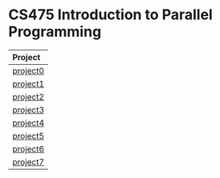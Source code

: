 # CS475 Introduction to Parallel Programming

|Project|
|:-------------|
|[project0](https://github.com/ambacc244/cs475_parallel_programming/tree/master/project0)|
|[project1](https://github.com/ambacc244/cs475_parallel_programming/tree/master/project1)|
|[project2](https://github.com/ambacc244/cs475_parallel_programming/tree/master/project2)|
|[project3](https://github.com/ambacc244/cs475_parallel_programming/tree/master/project3)|
|[project4](https://github.com/ambacc244/cs475_parallel_programming/tree/master/project4)|
|[project5](https://github.com/ambacc244/cs475_parallel_programming/tree/master/project5)|
|[project6](https://github.com/ambacc244/cs475_parallel_programming/tree/master/project6)|
|[project7](https://github.com/ambacc244/cs475_parallel_programming/tree/master/project7)|
